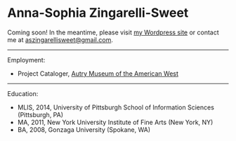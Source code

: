 # Anna-Sophia Zingarelli-Sweet

Coming soon! In the meantime, please visit [my Wordpress site](https://aszingarellisweet.info) or contact me at [aszingarellisweet@gmail.com](mailto:aszingarelli@gmail.com).

---

Employment:
* Project Cataloger, [Autry Museum of the American West](https://theautry.org/research-collections/library-and-archives-autry)

---

Education:
* MLIS, 2014, University of Pittsburgh School of Information Sciences (Pittsburgh, PA)
* MA, 2011, New York University Institute of Fine Arts (New York, NY)
* BA, 2008, Gonzaga University (Spokane, WA)
